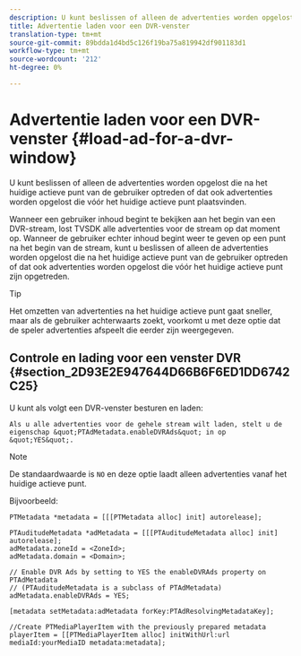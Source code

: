```yaml
---
description: U kunt beslissen of alleen de advertenties worden opgelost die na het huidige actieve punt van de gebruiker optreden of dat ook advertenties worden opgelost die vóór het huidige actieve punt plaatsvinden.
title: Advertentie laden voor een DVR-venster
translation-type: tm+mt
source-git-commit: 89bdda1d4bd5c126f19ba75a819942df901183d1
workflow-type: tm+mt
source-wordcount: '212'
ht-degree: 0%

---
```



# Advertentie laden voor een DVR-venster {#load-ad-for-a-dvr-window}

U kunt beslissen of alleen de advertenties worden opgelost die na het huidige actieve punt van de gebruiker optreden of dat ook advertenties worden opgelost die vóór het huidige actieve punt plaatsvinden.

Wanneer een gebruiker inhoud begint te bekijken aan het begin van een DVR-stream, lost TVSDK alle advertenties voor de stream op dat moment op. Wanneer de gebruiker echter inhoud begint weer te geven op een punt na het begin van de stream, kunt u beslissen of alleen de advertenties worden opgelost die na het huidige actieve punt van de gebruiker optreden of dat ook advertenties worden opgelost die vóór het huidige actieve punt zijn opgetreden.

>[!TIP]
>
>Het omzetten van advertenties na het huidige actieve punt gaat sneller, maar als de gebruiker achterwaarts zoekt, voorkomt u met deze optie dat de speler advertenties afspeelt die eerder zijn weergegeven.

## Controle en lading voor een venster DVR {#section_2D93E2E947644D66B6F6ED1DD6742C25}

U kunt als volgt een DVR-venster besturen en laden:

    Als u alle advertenties voor de gehele stream wilt laden, stelt u de eigenschap &quot;PTAdMetadata.enableDVRAds&quot; in op &quot;YES&quot;.

>[!NOTE]
>
>De standaardwaarde is `NO` en deze optie laadt alleen advertenties vanaf het huidige actieve punt.

Bijvoorbeeld:

```
PTMetadata *metadata = [[[PTMetadata alloc] init] autorelease]; 
 
PTAuditudeMetadata *adMetadata = [[[PTAuditudeMetadata alloc] init] autorelease];  
adMetadata.zoneId = <ZoneId>; 
adMetadata.domain = <Domain>; 
 
// Enable DVR Ads by setting to YES the enableDVRAds property on PTAdMetadata  
// (PTAuditudeMetadata is a subclass of PTAdMetadata)  
adMetadata.enableDVRAds = YES; 
 
[metadata setMetadata:adMetadata forKey:PTAdResolvingMetadataKey]; 
 
//Create PTMediaPlayerItem with the previously prepared metadata    
playerItem = [[PTMediaPlayerItem alloc] initWithUrl:url mediaId:yourMediaID metadata:metadata]; 
```
